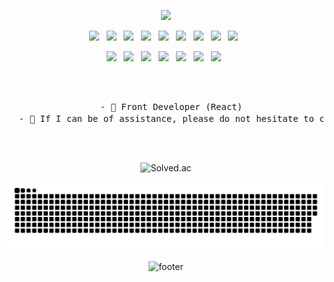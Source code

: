 <p align="center">
  <img src="https://capsule-render.vercel.app/api?type=waving&color=gradient&height=300&section=header&text=Hi%20I%27m%20Jeon%20In-Ho&fontSize=90&animation=fadeIn&fontAlignY=38&desc=May%20u%20be%20happy%20!%20&descAlignY=55&descAlign=83">
</p>

<p align="center">
  <img src="https://img.shields.io/badge/HTML5-E34F26?style=flat-square&logo=HTML5&logoColor=white"/> &nbsp
  <img src="https://img.shields.io/badge/CSS3-1572B6?style=flat-square&logo=CSS3&logoColor=white"/> &nbsp
  <img src="https://img.shields.io/badge/JavaScript-F7DF1E?style=flat-square&logo=JavaScript&logoColor=white"/> &nbsp
  <img src="https://img.shields.io/badge/Typescript-3178C6?style=flat-square&logo=TypeScript&logoColor=white"/> &nbsp
  <img src="https://img.shields.io/badge/React-61DAFB?style=flat-square&logo=react&logoColor=white"/> &nbsp
  <img src="https://img.shields.io/badge/Next.js-000000?style=flat-square&logo=Next.js&logoColor=white"/> &nbsp
  <img src="https://img.shields.io/badge/ReactNative-61DAFB?style=flat-square&logo=react&logoColor=white"/> &nbsp
  <img src="https://img.shields.io/badge/AWS-232F3E?style=flat-square&logo=AmazonAws&logoColor=white"> &nbsp
  <img src="https://img.shields.io/badge/Amazon S3-569A31?style=flat-square&logo=AmazonS3&logoColor=white"> &nbsp
</p>

<p align="center">
  <img src="https://img.shields.io/badge/JAVA-007396?style=flat-square&logo=Java&logoColor=white"> &nbsp
  <img src="https://img.shields.io/badge/SpringBoot-6DB33F?style=flat-square&logo=SpringBoot&logoColor=white"> &nbsp
  <img src="https://img.shields.io/badge/Amazon RDS-527FFF?style=flat-square&logo=AmazonRDS&logoColor=white"> &nbsp
  <img src="https://img.shields.io/badge/MySQL-4479A1?style=flat-square&logo=MySQL&logoColor=white"> &nbsp
  <img src="https://img.shields.io/badge/MariaDB-003545?style=flat-square&logo=MariaDB&logoColor=white"> &nbsp
  <img src="https://img.shields.io/badge/Redis-DC382D?style=flat-square&logo=Redis&logoColor=white"> &nbsp 
  <img src="https://img.shields.io/badge/Amazon ECS-FF9900?style=flat-square&logo=AmazonEC2&logoColor=white"> &nbsp
</p> 

<br/>
<br/>

<pre align="center">
  - 🌱 Front Developer (React)
  - 💬 If I can be of assistance, please do not hesitate to contact me. <a href="https://www.instagram.com/in.__ho/" target="_blank"><img src="https://img.shields.io/badge/Instagram-E4405F?style=flat-square&logo=Instagram&logoColor=white&link=https://www.instagram.com/hye_inisfree/"/></a>
</pre>

<br/>
<br/>

<div align="center">

  ![Solved.ac](http://mazassumnida.wtf/api/v2/generate_badge?boj=facemate7)
  
  ![snake gif](https://raw.githubusercontent.com/Kim-Haul/Kim-Haul/24e727993ac313f461c08e90f5bd5cfd6fbb8b87/resources/github-contribution-grid-snake-light.svg)

  ![footer](https://capsule-render.vercel.app/api?type=waving&color=gradient&height=120&animation=fadeIn&section=footer&text=🚗🚘🚛&fontAlign=70)

</div>






<!-- <img src="https://img.shields.io/badge/Vue.js-4FC08D?style=flat-square&logo=Vue.js&logoColor=white"/> &nbsp -->
<!-- <img src="https://img.shields.io/badge/Node.js-339933?style=flat-square&logo=Node.js&logoColor=white"/> &nbsp -->
<!-- <img src="https://img.shields.io/badge/bootstrap-7952B3?style=flat-square&logo=Vue.js&logoColor=white"/> &nbsp -->
<!-- - 📌 https://amazon-inno.netlify.app/ -->
<!-- <img src="https://github-readme-stats.vercel.app/api?username=Kim-Haul&show_icons=true&theme=radical" width="50%" /> -->
<!-- <img src="https://github-readme-stats.vercel.app/api/top-langs/?username=Kim-Haul&langs_count=6&show_icons=true&hide_border=true&title_color=004386&icon_color=004386&layout=compact&theme=radical" />-->
<!-- [![trophy](https://github-profile-trophy.vercel.app/?username=Kim-Haul&row=1&rank=SECRET,SSS,SS,S,AAA,AA,A)](https://github.com/ryo-ma/github-profile-trophy) -->
<!-- ![Kim-Haul's github stats](https://github-readme-stats.vercel.app/api?username=Kim-Haul&show_icons=true) -->
<!-- <img src="https://img.shields.io/badge/Android-3DDC84?style=flat-square&logo=Android&logoColor=white"/> &nbsp -->
<!-- <img src="https://img.shields.io/badge/MongoDB-47A248?style=flat-square&logo=MongoDB&logoColor=white"/> &nbsp --> 
<!-- <img src="https://img.shields.io/badge/MySQL-4479A1?style=flat-square&logo=MySQL&logoColor=white"/> &nbsp -->
<!-- <img src="https://img.shields.io/badge/c++-00599C?style=flat-square&logo=c%2B%2B&logoColor=white"/> &nbsp -->
<!-- <img src="https://img.shields.io/badge/Amazon AWS-232F3E?style=flat-square&logo=Amazon%20AWS&logoColor=white"/> &nbsp </p> -->
